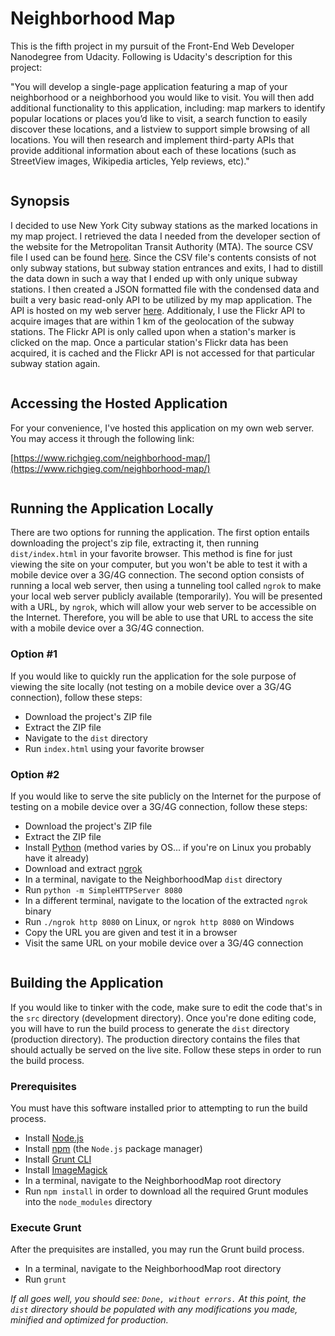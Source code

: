 # Neighborhood Map

This is the fifth project in my pursuit of the Front-End Web Developer
Nanodegree from Udacity. Following is Udacity's description for this project:

"You will develop a single-page application featuring a map of your neighborhood
or a neighborhood you would like to visit. You will then add additional
functionality to this application, including: map markers to identify popular
locations or places you’d like to visit, a search function to easily discover
these locations, and a listview to support simple browsing of all locations. You
will then research and implement third-party APIs that provide additional
information about each of these locations (such as StreetView images, Wikipedia
articles, Yelp reviews, etc)."
```
```

## Synopsis

I decided to use New York City subway stations as the marked locations in my
map project. I retrieved the data I needed from the developer section of the
website for the Metropolitan Transit Authority (MTA). The source CSV file I
used can be found [here](http://web.mta.info/developers/data/nyct/subway/StationEntrances.csv).
Since the CSV file's contents consists of not only subway stations, but subway
station entrances and exits, I had to distill the data down in such a way that
I ended up with only unique subway stations. I then created a JSON formatted
file with the condensed data and built a very basic read-only API to be utilized by my map
application. The API is hosted on my web server [here](https://www.richgieg.com/nyc-subway-api/stations).
Additionaly, I use the Flickr API to acquire images that are within 1 km of the
geolocation of the subway stations. The Flickr API is only called upon when a
station's marker is clicked on the map. Once a particular station's Flickr
data has been acquired, it is cached and the Flickr API is not accessed for
that particular subway station again.
```
```

## Accessing the Hosted Application

For your convenience, I've hosted this application on my own web server. You
may access it through the following link:

[https://www.richgieg.com/neighborhood-map/](https://www.richgieg.com/neighborhood-map/)
```
```

## Running the Application Locally

There are two options for running the application. The first option entails
downloading the project's zip file, extracting it, then running `dist/index.html`
in your favorite browser. This method is fine for just viewing the site on your
computer, but you won't be able to test it with a mobile device over a 3G/4G
connection. The second option consists of running a local web server, then
using a tunneling tool called `ngrok` to make your local web server publicly
available (temporarily). You will be presented with a URL, by `ngrok`, which will
allow your web server to be accessible on the Internet. Therefore, you will be
able to use that URL to access the site with a mobile device over a 3G/4G connection.

### Option #1

If you would like to quickly run the application for the sole purpose of viewing the
site locally (not testing on a mobile device over a 3G/4G connection), follow these
steps:

- Download the project's ZIP file
- Extract the ZIP file
- Navigate to the `dist` directory
- Run `index.html` using your favorite browser

### Option #2

If you would like to serve the site publicly on the Internet for the purpose of testing
on a mobile device over a 3G/4G connection, follow these steps:

- Download the project's ZIP file
- Extract the ZIP file
- Install [Python](https://www.python.org/downloads/) (method varies by OS... if you're on Linux you probably have it already)
- Download and extract [ngrok](https://ngrok.com/download)
- In a terminal, navigate to the NeighborhoodMap `dist` directory
- Run `python -m SimpleHTTPServer 8080`
- In a different terminal, navigate to the location of the extracted `ngrok` binary
- Run `./ngrok http 8080` on Linux, or `ngrok http 8080` on Windows
- Copy the URL you are given and test it in a browser
- Visit the same URL on your mobile device over a 3G/4G connection
```
```

## Building the Application

If you would like to tinker with the code, make sure to edit the code that's
in the `src` directory (development directory). Once you're done editing code,
you will have to run the build process to generate the `dist` directory
(production directory). The production directory contains the files that
should actually be served on the live site. Follow these steps in order to
run the build process.

### Prerequisites

You must have this software installed prior to attempting to run the build process.

- Install [Node.js](https://nodejs.org/en/download/)
- Install [npm](http://blog.npmjs.org/post/85484771375/how-to-install-npm) (the `Node.js` package manager)
- Install [Grunt CLI](http://gruntjs.com/getting-started)
- Install [ImageMagick](http://www.imagemagick.org/script/binary-releases.php)
- In a terminal, navigate to the NeighborhoodMap root directory
- Run `npm install` in order to download all the required Grunt modules into the `node_modules` directory

### Execute Grunt

After the prequisites are installed, you may run the Grunt build process.

- In a terminal, navigate to the NeighborhoodMap root directory
- Run `grunt`

*If all goes well, you should see: `Done, without errors.` At this point, the `dist`
directory should be populated with any modifications you made, minified and optimized
for production.*
